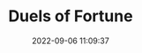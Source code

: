 ---
date: 2022-09-06 11:09:37
title: 'Duels of Fortune'	
tags: [free]
price: Free	
link: https://cosmic-hat-games.itch.io/duels-of-fortune	
discord: http://discord.gg/R5vVYyR	
twitter: https://twitter.com/CosmicHatGames
---